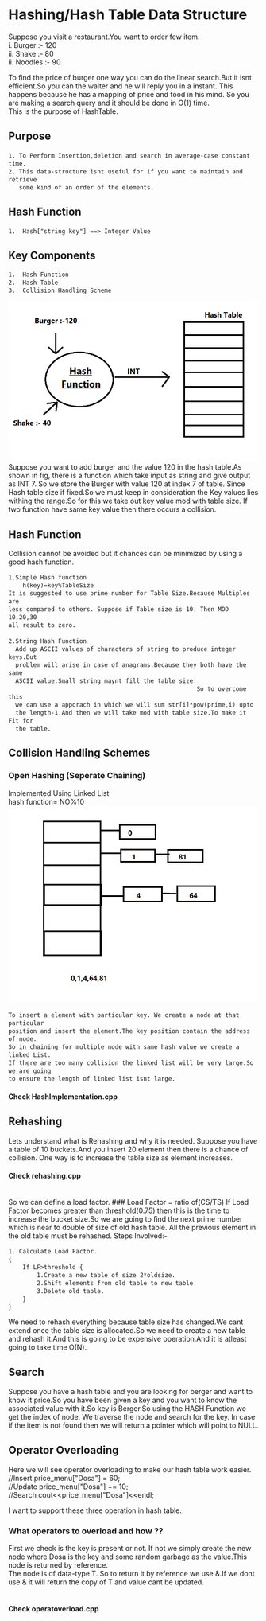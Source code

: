 # Hashing/Hash Table Data Structure
Suppose you visit a restaurant.You want to order few item.<br>
 i.  Burger :- 120 <br>
 ii. Shake :- 80<br>
 ii. Noodles :- 90<br>
 
To find the price of burger one way you can do the linear search.But it 
isnt efficient.So you can the waiter and he will reply you in a instant.
This happens because he has a mapping of price and food in his mind.
So you are making a search query and it should be done in O(1) time.<br>
This is the purpose of HashTable.

## Purpose 
    1. To Perform Insertion,deletion and search in average-case constant time.
    2. This data-structure isnt useful for if you want to maintain and retrieve
       some kind of an order of the elements.

## Hash Function
    1.  Hash["string key"] ==> Integer Value

## Key Components
    1.  Hash Function
    2.  Hash Table
    3.  Collision Handling Scheme
    
   ![](hashing.png) 
   <br>
 Suppose you want to add burger and the value 120 in the hash table.As shown in
fig, there is a function which take input as string and give output as INT 7.
So we store the Burger with value 120 at index 7 of table.
Since Hash table size if fixed.So we must keep in consideration the Key values
lies withing the range.So for this we take out key value mod with table size.
If two function have same key value then there occurs a collision.

## Hash Function
   
Collision cannot be avoided but it chances can be minimized by using 
a good hash function.<br>
    
    1.Simple Hash function
        h(key)=key%TableSize
    It is suggested to use prime number for Table Size.Because Multiples are 
    less compared to others. Suppose if Table size is 10. Then MOD 10,20,30
    all result to zero.
         
    2.String Hash Function
      Add up ASCII values of characters of string to produce integer keys.But 
      problem will arise in case of anagrams.Because they both have the same 
      ASCII value.Small string maynt fill the table size.
                                                         So to overcome this
      we can use a apporach in which we will sum str[i]*pow(prime,i) upto
      the length-1.And then we will take mod with table size.To make it Fit for
      the table.
   ## Collision Handling Schemes
 
  ### Open Hashing (Seperate Chaining)
  
   Implemented Using Linked List<br>
   hash function= NO%10 <br>
            ![](linkedlist.png)<br>
            
    To insert a element with particular key. We create a node at that particular
    position and insert the element.The key position contain the address of node.
    So in chaining for multiple node with same hash value we create a linked List.
    If there are too many collision the linked list will be very large.So we are going
    to ensure the length of linked list isnt large.
    
   #### Check HashImplementation.cpp

## Rehashing
Lets understand what is Rehashing and why it is needed.
Suppose you have a table of 10 buckets.And you insert 20 element then there is a chance
of collision. One way is to increase the table size as element increases.
 #### Check rehashing.cpp

<br>
So we can define a load factor.
### Load Factor = ratio of(CS/TS)
If Load Factor becomes greater than threshold(0.75) then this is the time to increase the bucket
size.So we are going to find the next prime number which is near to double of size of old 
hash table. All the previous element in the old table must be rehashed.
Steps Involved:-
    
    1. Calculate Load Factor. 
    {
        If LF>threshold {
            1.Create a new table of size 2*oldsize.
            2.Shift elements from old table to new table
            3.Delete old table.
        }
    }
    
 We need to rehash everything because table size has changed.We cant extend once the table size
is allocated.So we need to create a new table and rehash it.And this is going to be expensive
operation.And it is atleast going to take time O(N).

## Search 
Suppose you have a hash table and you are looking for berger and want to know it price.So you
have been given a key and you want to know the associated value with it.So key is Berger.So
using the HASH Function we get the index of node. We traverse the node and search for the key.
In case if the item is not found then we will return a pointer which will point to NULL.

## Operator Overloading
Here we will see operator overloading to make our hash table work easier.
<br>
//Insert
price_menu["Dosa"]  = 60;
<br>
//Update
price_menu["Dosa"] += 10;
<br>
//Search
cout<<price_menu["Dosa"]<<endl;
<br>

I want to support these three operation in hash table.<br>
### What operators to overload and how ??<br>
First we check is the key is present or not. If not we simply create the new node where Dosa is
the key and some random garbage as the value.This node is returned by reference.<br>
The node is of data-type T. So to return it by reference we use &.If we dont use & it will return
the copy of T and value cant be updated.<br>
<br>
#### Check operatoverload.cpp


  
    
         
     

